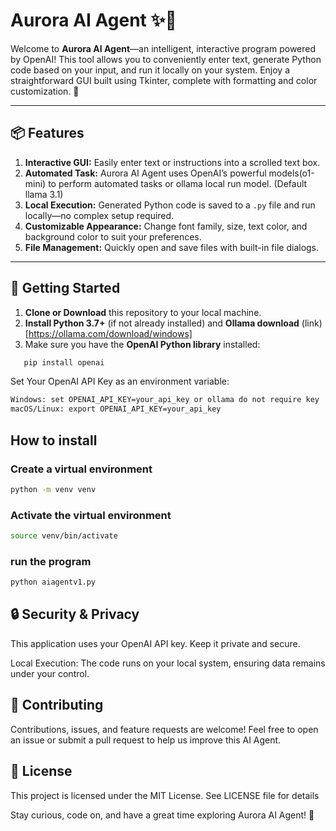 # Aurora AI Agent ✨🤖

Welcome to **Aurora AI Agent**—an intelligent, interactive program powered by OpenAI! This tool allows you to conveniently enter text, generate Python code based on your input, and run it locally on your system. Enjoy a straightforward GUI built using Tkinter, complete with formatting and color customization. 🌈

---

## 📦 Features
1. **Interactive GUI:** Easily enter text or instructions into a scrolled text box.
2. **Automated Task:** Aurora AI Agent uses OpenAI’s powerful models(o1-mini) to perform automated tasks or ollama local run model.  (Default llama 3.1)
3. **Local Execution:** Generated Python code is saved to a `.py` file and run locally—no complex setup required.
4. **Customizable Appearance:** Change font family, size, text color, and background color to suit your preferences.
5. **File Management:** Quickly open and save files with built-in file dialogs.

---

## 🚀 Getting Started

1. **Clone or Download** this repository to your local machine.
2. **Install Python 3.7+** (if not already installed) and **Ollama download** (link)[https://ollama.com/download/windows]
4. Make sure you have the **OpenAI Python library** installed:

```bash
   pip install openai
```

Set Your OpenAI API Key as an environment variable:
```bash
Windows: set OPENAI_API_KEY=your_api_key or ollama do not require key
macOS/Linux: export OPENAI_API_KEY=your_api_key
```

## How to install
### Create a virtual environment
```bash
python -m venv venv
```

### Activate the virtual environment
```bash
source venv/bin/activate
```

### run the program
```bash
python aiagentv1.py
```

##  🔒 Security & Privacy

This application uses your OpenAI API key. Keep it private and secure.

Local Execution: The code runs on your local system, ensuring data remains under your control.

##  🤝 Contributing

Contributions, issues, and feature requests are welcome! Feel free to open an issue or submit a pull request to help us improve this AI Agent.

##  📄 License

This project is licensed under the MIT License. See LICENSE file for details

Stay curious, code on, and have a great time exploring Aurora AI Agent! 🎉
